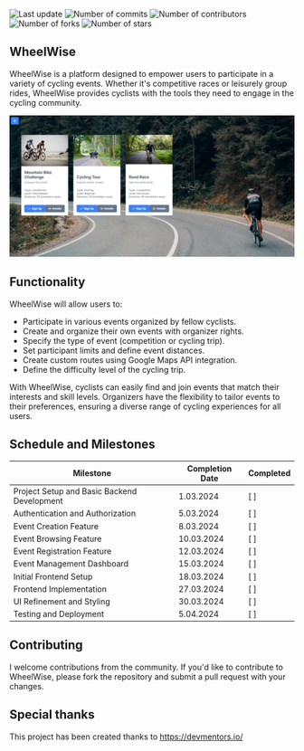 <p>
    <img src="https://img.shields.io/github/last-commit/jasokolowska/wheel-wise-app/main" alt="Last update">
    <img src="https://img.shields.io/github/commit-activity/t/jasokolowska/wheel-wise-app/main" alt="Number of commits">
    <img src="https://img.shields.io/github/contributors/jasokolowska/wheel-wise-app" alt="Number of contributors">
    <img src="https://img.shields.io/github/forks/jasokolowska/wheel-wise-app" alt="Number of forks">
    <img src="https://img.shields.io/github/stars/jasokolowska/wheel-wise-app" alt="Number of stars">
</p>

## WheelWise

WheelWise is a platform designed to empower users to participate in a variety of cycling events. Whether it's competitive races or leisurely group rides, WheelWise provides cyclists with the tools they need to engage in the cycling community.

![homepage](wheel-wise-client/src/assets/app-screens/homepage.png?raw=true "Homepage")
## Functionality

WheelWise will allow users to:

- Participate in various events organized by fellow cyclists.
- Create and organize their own events with organizer rights.
- Specify the type of event (competition or cycling trip).
- Set participant limits and define event distances.
- Create custom routes using Google Maps API integration.
- Define the difficulty level of the cycling trip.

With WheelWise, cyclists can easily find and join events that match their interests and skill levels. Organizers have the flexibility to tailor events to their preferences, ensuring a diverse range of cycling experiences for all users.


## Schedule and Milestones

| Milestone                               | Completion Date | Completed |
|-----------------------------------------|-----------------|-----------|
| Project Setup and Basic Backend Development | 1.03.2024     | [ ]       |
| Authentication and Authorization       | 5.03.2024      | [ ]       |
| Event Creation Feature                  | 8.03.2024      | [ ]       |
| Event Browsing Feature                  | 10.03.2024     | [ ]       |
| Event Registration Feature              | 12.03.2024     | [ ]       |
| Event Management Dashboard             | 15.03.2024     | [ ]       |
| Initial Frontend Setup                  | 18.03.2024     | [ ]       |
| Frontend Implementation                | 27.03.2024     | [ ]       |
| UI Refinement and Styling              | 30.03.2024     | [ ]       |
| Testing and Deployment                  | 5.04.2024      | [ ]       |


## Contributing
I welcome contributions from the community. If you'd like to contribute to WheelWise, please fork the repository and submit a pull request with your changes.

## Special thanks

This project has been created thanks to https://devmentors.io/ 
